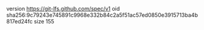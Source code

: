 version https://git-lfs.github.com/spec/v1
oid sha256:9c79243e745891c9968e332b84c2a5f51ac57ed0850e3915713ba4b817ed24fc
size 155
